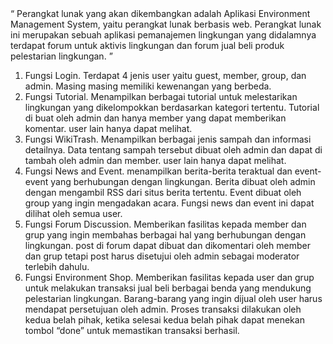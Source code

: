 <html>
<head>
<link href="ems/css/bootstrap.css" type="text/css" rel="stylesheet">
</head>
<body>
<q>
Perangkat lunak yang akan dikembangkan adalah Aplikasi Environment Management System, 
yaitu perangkat lunak berbasis web. Perangkat lunak ini merupakan sebuah aplikasi 
pemanajemen lingkungan yang didalamnya terdapat forum untuk aktivis lingkungan dan 
forum jual beli produk pelestarian lingkungan. 
</q>
<ol>
<li>Fungsi Login. Terdapat 4 jenis user yaitu guest, member, group, dan admin. Masing masing memiliki kewenangan yang berbeda.</li>
<li>Fungsi Tutorial. Menampilkan berbagai tutorial untuk melestarikan lingkungan yang dikelompokkan berdasarkan kategori tertentu. Tutorial di buat oleh admin dan hanya member yang dapat memberikan komentar. user lain hanya dapat melihat.</li>
<li>Fungsi WikiTrash. Menampilkan berbagai jenis sampah dan informasi detailnya. Data tentang sampah tersebut dibuat oleh admin dan dapat di tambah oleh admin dan member. user lain hanya dapat melihat.</li>
<li>Fungsi News and Event. menampilkan berita-berita teraktual dan event-event yang berhubungan dengan lingkungan. Berita dibuat oleh admin dengan mengambil RSS dari situs berita tertentu. Event dibuat oleh group yang ingin mengadakan acara. Fungsi news dan event ini dapat dilihat oleh semua user.</li>
<li>Fungsi Forum Discussion. Memberikan fasilitas kepada member dan grup yang ingin membahas berbagai hal yang berhubungan dengan lingkungan. post di forum dapat dibuat dan dikomentari oleh member dan grup tetapi post harus disetujui oleh admin sebagai moderator terlebih dahulu. </li>
<li>Fungsi Environment Shop. Memberikan fasilitas kepada user dan grup untuk melakukan transaksi jual beli berbagai benda yang mendukung pelestarian lingkungan. Barang-barang yang ingin dijual oleh user harus mendapat persetujuan oleh admin. Proses transaksi dilakukan oleh kedua belah pihak, ketika selesai kedua belah pihak dapat menekan tombol “done” untuk memastikan transaksi berhasil.</li>
<ol>
</body>
</html>